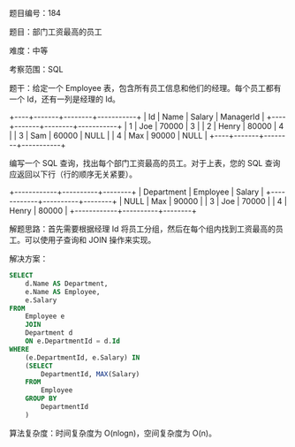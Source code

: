 题目编号：184

题目：部门工资最高的员工

难度：中等

考察范围：SQL

题干：给定一个 Employee 表，包含所有员工信息和他们的经理。每个员工都有一个 Id，还有一列是经理的 Id。

+----+-------+--------+-----------+
| Id | Name  | Salary | ManagerId |
+----+-------+--------+-----------+
| 1  | Joe   | 70000  | 3         |
| 2  | Henry | 80000  | 4         |
| 3  | Sam   | 60000  | NULL      |
| 4  | Max   | 90000  | NULL      |
+----+-------+--------+-----------+

编写一个 SQL 查询，找出每个部门工资最高的员工。对于上表，您的 SQL 查询应返回以下行（行的顺序无关紧要）。

+------------+----------+--------+
| Department | Employee | Salary |
+------------+----------+--------+
| NULL       | Max      | 90000  |
| 3          | Joe      | 70000  |
| 4          | Henry    | 80000  |
+------------+----------+--------+

解题思路：首先需要根据经理 Id 将员工分组，然后在每个组内找到工资最高的员工。可以使用子查询和 JOIN 操作来实现。

解决方案：

```sql
SELECT 
    d.Name AS Department, 
    e.Name AS Employee, 
    e.Salary 
FROM 
    Employee e 
    JOIN 
    Department d 
    ON e.DepartmentId = d.Id 
WHERE 
    (e.DepartmentId, e.Salary) IN 
    (SELECT 
        DepartmentId, MAX(Salary) 
    FROM 
        Employee 
    GROUP BY 
        DepartmentId
    )
```

算法复杂度：时间复杂度为 O(nlogn)，空间复杂度为 O(n)。